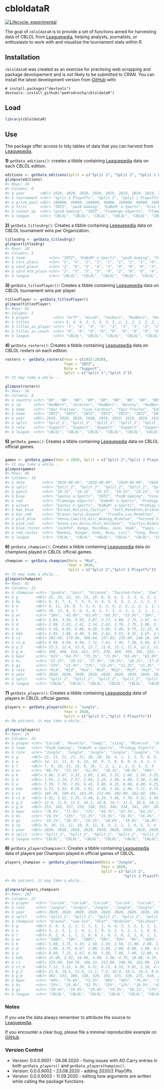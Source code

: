 
<!-- README.md is generated from README.Rmd. Please edit that file -->

# cbloldataR

<!-- badges: start -->

[![Lifecycle:
experimental](https://img.shields.io/badge/lifecycle-experimental-orange.svg)](https://www.tidyverse.org/lifecycle/#experimental)
<!-- badges: end -->

The goal of `cbloldataR` is to provide a set of functions aimed for
harvesting data of CBLOL from
[Leaguepedia](https://lol.gamepedia.com/Circuit_Brazilian_League_of_Legends),
helping analysts, journalists, or enthusiasts to work with and visualize
the tournament stats within R.

## Installation

`cbloldataR` was created as an exercise for practising web scrapping and
package devolopement and is not likely to be submitted to CRAN. You can
install the latest development version from
[GitHub](https://github.com/) with:

``` undefined
# install.packages("devtools")
devtools::install_github("pedrodrocha/cbloldataR")
```

## Load

``` r
library(cbloldataR)
```

## Use

The package offer access to tidy tables of data that you can harvest
from
[Leaguepedia](https://lol.gamepedia.com/Circuit_Brazilian_League_of_Legends).

**1)** `getData_editions()`: creates a tibble containing
[Leaguepedia](https://lol.gamepedia.com/Circuit_Brazilian_League_of_Legends)
data on each CBLOL edition.

``` r
editions <- getData_editions(Split = c("Split 1", "Split 2", "Split 1 Playoffs","Split 2 Playoffs"), Year = c(2015:2020))
glimpse(editions)
#> Rows: 24
#> Columns: 6
#> $ year       <dbl> 2020, 2020, 2020, 2020, 2019, 2019, 2019, 2019, 2018, 20...
#> $ tournament <chr> "Split 2 Playoffs", "Split 2", "Split 1 Playoffs", "Spli...
#> $ prize_pool <dbl> 160000, 40000, 160000, 40000, 160000, 40000, 160000, 400...
#> $ first      <chr> "INTZ", "paiN Gaming", "KaBuM! e-Sports", "Vivo Keyd", "...
#> $ runner_up  <chr> "paiN Gaming", "INTZ", "Flamengo eSports", "Flamengo eSp...
#> $ league     <chr> "CBLOL", "CBLOL", "CBLOL", "CBLOL", "CBLOL", "CBLOL", "C...
```

**2)** `getData_titlesOrg()`: Creates a tibble containing
[Leaguepedia](https://lol.gamepedia.com/Circuit_Brazilian_League_of_Legends)
data on CBLOL tournament wins per Organization.

``` r
titlesOrg <- getData_titlesOrg()
glimpse(titlesOrg)
#> Rows: 20
#> Columns: 5
#> $ team           <chr> "INTZ", "KaBuM! e-Sports", "paiN Gaming", "Vivo Keyd...
#> $ x1st_place     <chr> "5", "4", "2", "1", "1", "1", "1", "1", "0", "0", "0...
#> $ x2nd_place     <chr> "2", "0", "3", "4", "3", "0", "0", "0", "3", "1", "0...
#> $ x3rd_4th_place <chr> "2", "3", "5", "5", "0", "2", "0", "0", "4", "0", "1...
#> $ league         <chr> "CBLOL", "CBLOL", "CBLOL", "CBLOL", "CBLOL", "CBLOL"...
```

**3)** `getData_titlesPlayer()`: Creates a tibble containing
[Leaguepedia](https://lol.gamepedia.com/Circuit_Brazilian_League_of_Legends)
data on CBLOL tournament wins per player.

``` r
titlesPlayer <- getData_titlesPlayer()
glimpse(titlesPlayer)
#> Rows: 62
#> Columns: 5
#> $ player           <chr> "brTT", "micaO", "tockers", "RedBert", "Revolta", ...
#> $ titles           <int> 5, 4, 4, 3, 3, 3, 3, 3, 2, 2, 2, 2, 2, 2, 2, 2, 2,...
#> $ titles_as_player <chr> "5", "4", "4", "3", "3", "3", "3", "3", "2", "2", ...
#> $ titles_as_coach  <chr> "0", "0", "0", "0", "0", "0", "0", "0", "0", "0", ...
#> $ league           <chr> "CBLOL", "CBLOL", "CBLOL", "CBLOL", "CBLOL", "CBLO...
```

**4)** `getData_rosters()`: Creates a tibble containing
[Leaguepedia](https://lol.gamepedia.com/Circuit_Brazilian_League_of_Legends)
data on CBLOL rosters on each edition.

``` r
rosters <- getData_rosters(Year = c(2015:2020),
                           Team = "INTZ",
                           Role = "Support", 
                           Split = c("Split 1","Split 2"))
#> It may take a while...

glimpse(rosters)
#> Rows: 16
#> Columns: 8
#> $ country <chr> "BR", "BR", "BR", "BR", "BR", "BR", "BR", "BR", "BR", "BR",...
#> $ id      <chr> "RedBert", "Jockster", "RedBert", "Bounty", "RedBert", "Boc...
#> $ name    <chr> "Ygor Freitas", "Luan Cardoso", "Ygor Freitas", "Gabriel Do...
#> $ team    <chr> "INTZ", "INTZ", "INTZ", "INTZ", "INTZ", "INTZ", "INTZ", "IN...
#> $ year    <dbl> 2020, 2020, 2020, 2020, 2019, 2019, 2019, 2018, 2018, 2018,...
#> $ split   <chr> "Split_1", "Split_1", "Split_2", "Split_2", "Split_1", "Spl...
#> $ role    <chr> "Support", "Support", "Support", "Support", "Support", "Sup...
#> $ league  <chr> "CBLOL", "CBLOL", "CBLOL", "CBLOL", "CBLOL", "CBLOL", "CBLO...
```

**5)** `getData_games()`: Creates a tibble containing
[Leaguepedia](https://lol.gamepedia.com/Circuit_Brazilian_League_of_Legends)
data on CBLOL official games.

``` r

games <- getData_games(Year = 2020, Split = c("Split 2","Split 2 Playoffs"))
#> It may take a while...
glimpse(games)
#> Rows: 98
#> Columns: 13
#> $ date        <chr> "2020-08-09", "2020-08-09", "2020-08-09", "2020-08-09",...
#> $ split       <chr> "Split_2", "Split_2", "Split_2", "Split_2", "Split_2", ...
#> $ patch       <chr> "10.15", "10.15", "10.15", "10.15", "10.15", "10.15", "...
#> $ blue        <chr> "Santos e-Sports", "INTZ", "PaiN Gaming", "Vivo Keyd", ...
#> $ red         <chr> "Flamengo eSports", "KaBuM! e-Sports", "Prodigy Esports...
#> $ winner      <chr> "Santos e-Sports", "KaBuM! e-Sports", "Prodigy Esports"...
#> $ ban_blue    <chr> "Ezreal,Kalista,Caitlyn", "Sett,Renekton,Orianna", "Ren...
#> $ ban_red     <chr> "Draven,Varus,Qiyana", "Trundle,Lux,Renekton", "Volibea...
#> $ pick_blue   <chr> "Senna,Camille,Azir,Wukong,Nidalee", "Twisted Fate,Akal...
#> $ pick_red    <chr> "Senna,Lux,Galio,Olaf,Volibear", "Caitlyn,Nidalee,LeBla...
#> $ blue_roster <chr> "JackPoT, Hyoga, Rainbow, Juzo, Hawk", "Yupps, accez, H...
#> $ red_roster  <chr> "Bankai, Ranger, Goku, Bvoy, Luci", "Yang, Revolta, Tut...
#> $ league      <chr> "CBLOL", "CBLOL", "CBLOL", "CBLOL", "CBLOL", "CBLOL", "...
```

**6)** `getData_champion()`: Creates a tibble containing
[Leaguepedia](https://lol.gamepedia.com/Circuit_Brazilian_League_of_Legends)
data on champions played in CBLOL official games.

``` r
champion <- getData_champion(Role = "Mid",
                             Year = 2020, 
                             Split = c("Split 2","Split 2 Playoffs"))
#> It may take a while...
glimpse(champion)
#> Rows: 41
#> Columns: 21
#> $ champion <chr> "Syndra", "Azir", "Orianna", "Twisted Fate", "Zoe", "LeBla...
#> $ g        <dbl> 25, 24, 22, 14, 13, 10, 8, 6, 6, 5, 5, 5, 4, 3, 2, 2, 2, 2...
#> $ by       <dbl> 6, 8, 7, 5, 7, 5, 5, 4, 4, 3, 4, 3, 2, 2, 2, 2, 2, 2, 1, 1...
#> $ w        <dbl> 9, 11, 14, 9, 7, 5, 4, 5, 3, 4, 2, 2, 2, 2, 1, 1, 0, 0, 1,...
#> $ l        <dbl> 16, 13, 8, 5, 6, 5, 4, 1, 3, 1, 3, 3, 2, 1, 1, 1, 2, 2, 0,...
#> $ wr       <chr> "36%", "45.8%", "63.6%", "64.3%", "53.8%", "50%", "50%", "...
#> $ k        <dbl> 2.84, 3.54, 3.95, 3.07, 3.77, 4.00, 2.75, 2.67, 4.50, 2.40...
#> $ d        <dbl> 2.88, 2.83, 2.41, 2.14, 2.62, 1.70, 2.75, 3.00, 3.17, 2.00...
#> $ a        <dbl> 5.36, 4.63, 6.86, 8.29, 5.69, 5.40, 9.75, 11.33, 4.00, 8.6...
#> $ kda      <dbl> 2.85, 2.88, 4.49, 5.30, 3.62, 5.53, 4.55, 4.67, 2.68, 5.50...
#> $ cs       <dbl> 302.60, 279.88, 300.64, 257.93, 235.69, 240.10, 244.63, 22...
#> $ cs_m     <dbl> 8.94, 8.89, 8.94, 7.72, 7.41, 7.45, 7.59, 6.69, 8.00, 7.10...
#> $ g_2      <dbl> 13.5, 12.8, 13.9, 13.7, 11.8, 12.1, 11.6, 12.2, 11.8, 12.8...
#> $ g_m      <dbl> 398, 408, 414, 411, 371, 376, 360, 365, 392, 352, 410, 423...
#> $ kpar     <chr> "61%", "64.7%", "75.3%", "71.9%", "65.4%", "63.9%", "80.6%...
#> $ ks       <chr> "21.1%", "28.1%", "27.5%", "19.5%", "26.1%", "27.2%", "17....
#> $ gs       <chr> "23%", "23.5%", "23%", "22.2%", "21.2%", "21.3%", "20.5%",...
#> $ role     <chr> "Mid", "Mid", "Mid", "Mid", "Mid", "Mid", "Mid", "Mid", "M...
#> $ year     <dbl> 2020, 2020, 2020, 2020, 2020, 2020, 2020, 2020, 2020, 2020...
#> $ split    <chr> "Split_2", "Split_2", "Split_2", "Split_2", "Split_2", "Sp...
#> $ league   <chr> "CBLOL", "CBLOL", "CBLOL", "CBLOL", "CBLOL", "CBLOL", "CBL...
```

**7)** `getData_players()`: Creates a tibble containing
[Leaguepedia](https://lol.gamepedia.com/Circuit_Brazilian_League_of_Legends)
data of players in CBLOL official games.

``` r
players <- getData_players(Role = "Jungle", 
                           Year = 2020, 
                           Split = c("Split 2","Split 2 Playoffs"))
#> Be patient, it may take a while...

glimpse(players)
#> Rows: 16
#> Columns: 22
#> $ player <chr> "CarioK", "Revolta", "Yampi", "st1ng", "Minerva", "Shini", "...
#> $ team   <chr> "PaiN Gaming", "KaBuM! e-Sports", "Prodigy Esports", "FURIA ...
#> $ role   <chr> "Jungle", "Jungle", "Jungle", "Jungle", "Jungle", "Jungle", ...
#> $ g      <dbl> 21, 21, 21, 21, 21, 20, 20, 16, 4, 1, 1, 1, 9, 9, 5, 5
#> $ w      <dbl> 14, 12, 11, 8, 6, 12, 10, 9, 2, 0, 0, 0, 6, 4, 2, 2
#> $ l      <dbl> 7, 9, 10, 13, 15, 8, 10, 7, 2, 1, 1, 1, 3, 5, 3, 3
#> $ wr     <chr> "66.7%", "57.1%", "52.4%", "38.1%", "28.6%", "60%", "50%", "...
#> $ k      <dbl> 3.86, 3.67, 3.33, 2.05, 1.86, 2.15, 2.60, 2.50, 3.25, 1.00, ...
#> $ d      <dbl> 1.95, 2.14, 2.57, 2.90, 2.29, 2.50, 4.00, 3.38, 2.00, 5.00, ...
#> $ a      <dbl> 7.29, 7.76, 7.95, 6.43, 5.86, 6.25, 8.60, 8.00, 6.25, 5.00, ...
#> $ kda    <dbl> 5.71, 5.33, 4.39, 2.92, 3.38, 3.36, 2.80, 3.11, 4.75, 1.20, ...
#> $ cs     <dbl> 185.38, 190.43, 183.29, 172.00, 202.00, 182.60, 196.35, 168....
#> $ cs_m   <dbl> 5.92, 5.53, 5.35, 5.40, 6.29, 5.66, 5.78, 5.31, 5.30, 4.35, ...
#> $ g_2    <dbl> 11.0, 11.9, 11.5, 10.1, 10.8, 10.7, 11.5, 10.6, 10.1, 7.2, 1...
#> $ g_m    <dbl> 353, 345, 337, 319, 338, 333, 340, 334, 341, 267, 287, 311, ...
#> $ kpar   <chr> "70.9%", "71.6%", "72%", "64.3%", "67.5%", "64.1%", "70%", "...
#> $ ks     <chr> "24.5%", "23%", "21.3%", "15.5%", "16.3%", "16.4%", "16.3%",...
#> $ gs     <chr> "19.1%", "19.3%", "19.1%", "18.6%", "19.8%", "18.8%", "19.2%...
#> $ cp     <dbl> 9, 10, 11, 11, 10, 8, 11, 8, 3, 1, 1, 1, 6, 5, 3, 4
#> $ year   <dbl> 2020, 2020, 2020, 2020, 2020, 2020, 2020, 2020, 2020, 2020, ...
#> $ split  <chr> "Split_2", "Split_2", "Split_2", "Split_2", "Split_2", "Spli...
#> $ league <chr> "CBLOL", "CBLOL", "CBLOL", "CBLOL", "CBLOL", "CBLOL", "CBLOL...
```

**8)** `getData_playersChampion()`: Creates a tibble containing
[Leaguepedia](https://lol.gamepedia.com/Circuit_Brazilian_League_of_Legends)
data of players per Champion played in official games of CBLOL.

``` r
players_champion <- getData_playersChampion(Role = "Jungle", 
                                            Year = 2020, 
                                            Split = c("Split 2",
                                                      "Split 2 Playoffs"))
#> Be patient, it may take a while...

glimpse(players_champion)
#> Rows: 102
#> Columns: 21
#> $ player   <chr> "Cariok", "Cariok", "Cariok", "Cariok", "Cariok", "Cariok"...
#> $ role     <chr> "Jungle", "Jungle", "Jungle", "Jungle", "Jungle", "Jungle"...
#> $ year     <dbl> 2020, 2020, 2020, 2020, 2020, 2020, 2020, 2020, 2020, 2020...
#> $ split    <chr> "Split_2", "Split_2", "Split_2", "Split_2", "Split_2", "Sp...
#> $ champion <chr> "Graves", "Lee Sin", "Olaf", "Nidalee", "Volibear", "Trund...
#> $ g        <dbl> 5, 4, 3, 2, 2, 2, 1, 1, 1, 4, 4, 3, 3, 2, 1, 1, 1, 1, 1, 5...
#> $ w        <dbl> 5, 2, 3, 1, 1, 0, 1, 1, 0, 4, 2, 3, 1, 1, 1, 0, 0, 0, 0, 4...
#> $ l        <dbl> 0, 2, 0, 1, 1, 2, 0, 0, 1, 0, 2, 0, 2, 1, 0, 1, 1, 1, 1, 1...
#> $ wr       <chr> "100%", "50%", "100%", "50%", "50%", "0%", "100%", "100%",...
#> $ k        <dbl> 5.00, 3.75, 5.33, 1.50, 1.50, 2.50, 11.00, 2.00, 1.00, 5.2...
#> $ d        <dbl> 1.00, 3.75, 0.67, 2.00, 2.00, 2.00, 0.00, 3.00, 4.00, 0.75...
#> $ a        <dbl> 8.80, 7.25, 6.67, 6.50, 5.50, 7.00, 7.00, 11.00, 4.00, 6.5...
#> $ kda      <dbl> 13.80, 2.93, 18.00, 4.00, 3.50, 4.75, 18.00, 4.33, 1.25, 1...
#> $ cs       <dbl> 225.80, 164.50, 186.33, 213.00, 148.50, 161.00, 128.00, 22...
#> $ cs_m     <dbl> 7.12, 5.22, 6.20, 6.51, 6.13, 4.53, 5.81, 5.18, 4.65, 7.03...
#> $ g_2      <dbl> 12.8, 10.5, 11.4, 11.1, 7.9, 10.4, 10.5, 14.3, 8.6, 12.0, ...
#> $ g_m      <dbl> 402, 333, 380, 338, 326, 292, 475, 326, 271, 410, 294, 375...
#> $ kpar     <chr> "69%", "74.6%", "73.5%", "80%", "56%", "70.4%", "75%", "61...
#> $ ks       <chr> "25%", "25.4%", "32.7%", "15%", "12%", "18.5%", "45.8%", "...
#> $ gs       <chr> "20.4%", "18.8%", "19.6%", "19.3%", "18.1%", "17%", "21.9%...
#> $ league   <chr> "CBLOL", "CBLOL", "CBLOL", "CBLOL", "CBLOL", "CBLOL", "CBL...
```

### Notes

If you use the data always remember to attribute the source to
[Leaguepedia](https://lol.gamepedia.com/Circuit_Brazilian_League_of_Legends).

If you encounter a clear bug, please file a minimal reproducible example
on [GitHub](https://github.com/pedrodrocha/cbloldataR/issues).

### Version Control

  - Version: 0.0.0.9001 - 08.08.2020 - fixing issues with AD Carry
    entries in both `getData_players()` and `getData_playersChampion()`.
  - Version: 0.0.0.9002 - 23.08.2020 - adding 2020/2 PlayOffs.
  - Version: 0.0.0.9003 - 11.09.2020 - editing how arguments are written
    while calling the package functions.
